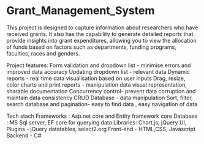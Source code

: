 # Grant_Management_System

This project is designed to capture information about researchers who have received grants. It also has the capability to generate detailed reports that provide insights into grant expenditures, allowing you to view the allocation of funds based on factors such as departments, funding programs, faculties, races and genders.

Project features:
Form validation and dropdown list - minimise errors and improved data accuracy
Updating dropdown list - relevant data
Dynamic reports - real time data visualisation based on user inputs
Drag, resize, color charts and print reports - manipulation  data visual representation, sharable documentation
Concurrency control- prevent data corruption and maintain data consistency
CRUD Database - data manipulation 
Sort, filter, search database  and pagination- easy to find data , easy navigation of data

Tech stach 
Frameworks : Asp.net core and Entity framework core
Database : MS Sql server, EF core for querying data
Libraries: Chart.js, jQuery UI, 
Plugins - jQuery datatables, select2.org
Front-end - HTML,CSS, Javascript
Backend - C#



